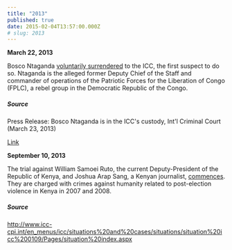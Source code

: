 ```yaml
---
title: "2013"
published: true
date: 2015-02-04T13:57:00.000Z
# slug: 2013
---
```


**March 22, 2013**

Bosco Ntaganda [voluntarily surrendered](http://www.icc-cpi.int/en_menus/icc/press%20and%20media/press%20releases/Pages/pr888.aspx) to the ICC, the first suspect to do so. Ntaganda is the alleged former Deputy Chief of the Staff and commander of operations of the Patriotic Forces for the Liberation of Congo (FPLC), a rebel group in the Democratic Republic of the Congo.

##### Source

Press Release: Bosco Ntaganda is in the ICC's custody, Int'l Criminal Court (March 23, 2013)

[Link](http://www.icc-cpi.int/en_menus/icc/press%20and%20media/press%20releases/Pages/pr888.aspx)

**September 10, 2013**

The trial against William Samoei Ruto, the current Deputy-President of the Republic of Kenya, and Joshua Arap Sang, a Kenyan journalist, [commences](http://www.icc-cpi.int/en_menus/icc/situations%20and%20cases/situations/situation%20icc%200109/Pages/situation%20index.aspx). They are charged with crimes against humanity related to post-election violence in Kenya in 2007 and 2008.

##### Source

http://www.icc-cpi.int/en_menus/icc/situations%20and%20cases/situations/situation%20icc%200109/Pages/situation%20index.aspx

